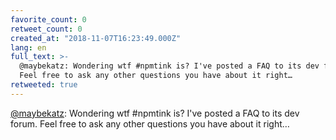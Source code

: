 ```yaml
---
favorite_count: 0
retweet_count: 0
created_at: "2018-11-07T16:23:49.000Z"
lang: en
full_text: >-
  @maybekatz: Wondering wtf #npmtink is? I've posted a FAQ to its dev forum.
  Feel free to ask any other questions you have about it right…
retweeted: true
---
```


[@maybekatz](https://twitter.com/maybekatz): Wondering wtf #npmtink is? I've
posted a FAQ to its dev forum. Feel free to ask any other questions you have
about it right…
